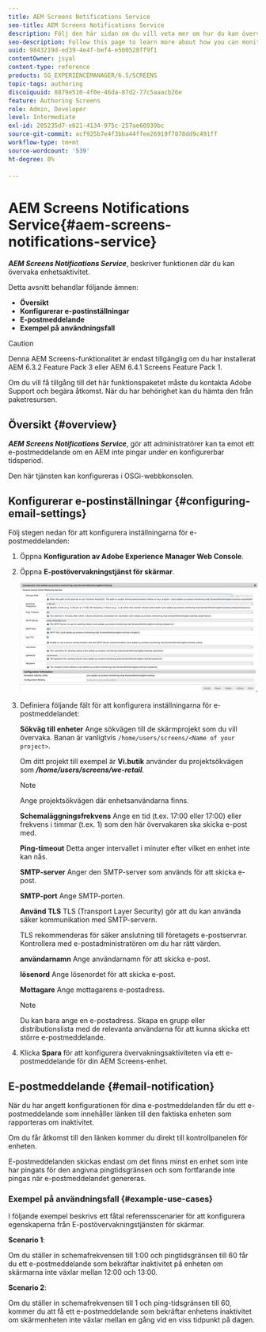 ```yaml
---
title: AEM Screens Notifications Service
seo-title: AEM Screens Notifications Service
description: Följ den här sidan om du vill veta mer om hur du kan övervaka enhetsaktivitet.
seo-description: Follow this page to learn more about how you can monitor device activity.
uuid: 9843219d-ed39-4e4f-bef4-e500528ff9f1
contentOwner: jsyal
content-type: reference
products: SG_EXPERIENCEMANAGER/6.5/SCREENS
topic-tags: authoring
discoiquuid: 8879e510-4f0e-46da-87d2-77c5aaacb26e
feature: Authoring Screens
role: Admin, Developer
level: Intermediate
exl-id: 205235d7-e621-4134-975c-257ae60939bc
source-git-commit: acf925b7e4f3bba44ffee26919f7078dd9c491ff
workflow-type: tm+mt
source-wordcount: '539'
ht-degree: 0%

---
```


# AEM Screens Notifications Service{#aem-screens-notifications-service}

<!--removed from metadata: admitteddomains: @adobe.com;@caesars.com-->

***AEM Screens Notifications Service***, beskriver funktionen där du kan övervaka enhetsaktivitet.

Detta avsnitt behandlar följande ämnen:

* **Översikt**
* **Konfigurerar e-postinställningar**
* **E-postmeddelande**
* **Exempel på användningsfall**

>[!CAUTION]
>
>Denna AEM Screens-funktionalitet är endast tillgänglig om du har installerat AEM 6.3.2 Feature Pack 3 eller AEM 6.4.1 Screens Feature Pack 1.
>
>Om du vill få tillgång till det här funktionspaketet måste du kontakta Adobe Support och begära åtkomst. När du har behörighet kan du hämta den från paketresursen.

## Översikt {#overview}

***AEM Screens Notifications Service***, gör att administratörer kan ta emot ett e-postmeddelande om en AEM inte pingar under en konfigurerbar tidsperiod.

Den här tjänsten kan konfigureras i OSGi-webbkonsolen.

## Konfigurerar e-postinställningar {#configuring-email-settings}

Följ stegen nedan för att konfigurera inställningarna för e-postmeddelanden:

1. Öppna **Konfiguration av Adobe Experience Manager Web Console**.
1. Öppna **E-postövervakningstjänst för skärmar**.

   ![screen_shot_2018-04-26at44602pm](assets/screen_shot_2018-04-26at44602pm.png)

1. Definiera följande fält för att konfigurera inställningarna för e-postmeddelandet:

   **Sökväg till enheter** Ange sökvägen till de skärmprojekt som du vill övervaka. Banan är vanligtvis `/home/users/screens/<Name of your project>`.

   Om ditt projekt till exempel är **Vi.butik** använder du projektsökvägen som ***/home/users/screens/we-retail***.

   >[!NOTE]
   >
   >Ange projektsökvägen där enhetsanvändarna finns.

   **Schemaläggningsfrekvens** Ange en tid (t.ex. 17:00 eller 17:00) eller frekvens i timmar (t.ex. 1) som den här övervakaren ska skicka e-post med.

   **Ping-timeout** Detta anger intervallet i minuter efter vilket en enhet inte kan nås.

   **SMTP-server** Anger den SMTP-server som används för att skicka e-post.

   **SMTP-port** Ange SMTP-porten.

   **Använd TLS** TLS (Transport Layer Security) gör att du kan använda säker kommunikation med SMTP-servern.

   TLS rekommenderas för säker anslutning till företagets e-postservrar. Kontrollera med e-postadministratören om du har rätt värden.

   **användarnamn** Ange användarnamn för att skicka e-post.

   **lösenord** Ange lösenordet för att skicka e-post.

   **Mottagare** Ange mottagarens e-postadress.

   >[!NOTE]
   >
   >Du kan bara ange en e-postadress. Skapa en grupp eller distributionslista med de relevanta användarna för att kunna skicka ett större e-postmeddelande.

1. Klicka **Spara** för att konfigurera övervakningsaktiviteten via ett e-postmeddelande för din AEM Screens-enhet.

## E-postmeddelande {#email-notification}

När du har angett konfigurationen för dina e-postmeddelanden får du ett e-postmeddelande som innehåller länken till den faktiska enheten som rapporteras om inaktivitet.

Om du får åtkomst till den länken kommer du direkt till kontrollpanelen för enheten.

E-postmeddelanden skickas endast om det finns minst en enhet som inte har pingats för den angivna pingtidsgränsen och som fortfarande inte pingas när e-postmeddelandet genereras.

### Exempel på användningsfall {#example-use-cases}

I följande exempel beskrivs ett fåtal referensscenarier för att konfigurera egenskaperna från E-postövervakningstjänsten för skärmar.

**Scenario 1**:

Om du ställer in schemafrekvensen till 1:00 och pingtidsgränsen till 60 får du ett e-postmeddelande som bekräftar inaktivitet på enheten om skärmarna inte växlar mellan 12:00 och 13:00.

**Scenario 2**:

Om du ställer in schemafrekvensen till 1 och ping-tidsgränsen till 60, kommer du att få ett e-postmeddelande som bekräftar enhetens inaktivitet om skärmenheten inte växlar mellan en gång vid en viss tidpunkt på dagen.
